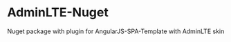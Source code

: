AdminLTE-Nuget
==============

Nuget package with plugin for AngularJS-SPA-Template with AdminLTE skin
